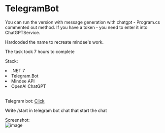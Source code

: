 # TelegramBot
You can run the version with message generation with chatgpt - Program.cs commented out method. If you have a token - you need to enter it into ChatGPTService.</br>


Hardcoded the name to recreate mindee's work.

The task took 7 hours to complete

Stack:
<li>.NET 7</li>
<li>Telegram.Bot</li>
<li>Mindee API</li>
<li>OpenAI ChatGPT</li></br>


Telegram bot: <a href="https://t.me/DiceusTestTaskBot">Click</a>

Write /start in telegram bot chat that start the chat


Screenshot:</br>
![image](https://github.com/kelass/TelegramBot/assets/69418373/45b09d9d-c34f-4977-9b43-ffe22e5a18af)

